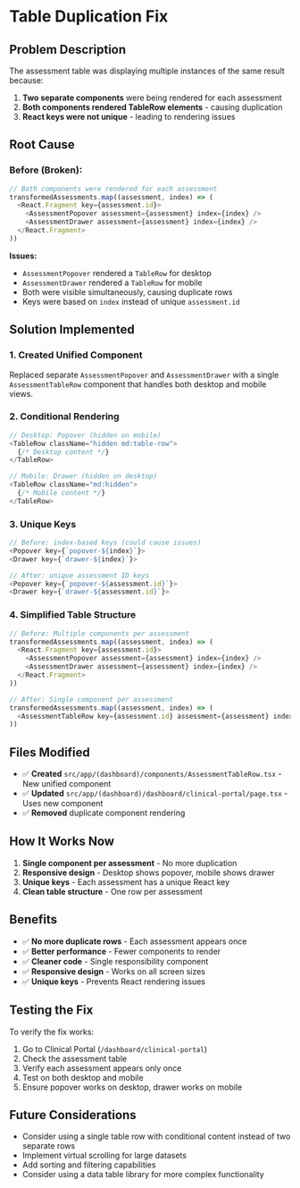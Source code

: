 # Table Duplication Fix

## Problem Description

The assessment table was displaying multiple instances of the same result because:

1. **Two separate components** were being rendered for each assessment
2. **Both components rendered TableRow elements** - causing duplication
3. **React keys were not unique** - leading to rendering issues

## Root Cause

### Before (Broken):
```typescript
// Both components were rendered for each assessment
transformedAssessments.map((assessment, index) => (
  <React.Fragment key={assessment.id}>
    <AssessmentPopover assessment={assessment} index={index} />
    <AssessmentDrawer assessment={assessment} index={index} />
  </React.Fragment>
))
```

**Issues:**
- `AssessmentPopover` rendered a `TableRow` for desktop
- `AssessmentDrawer` rendered a `TableRow` for mobile  
- Both were visible simultaneously, causing duplicate rows
- Keys were based on `index` instead of unique `assessment.id`

## Solution Implemented

### 1. **Created Unified Component**
Replaced separate `AssessmentPopover` and `AssessmentDrawer` with a single `AssessmentTableRow` component that handles both desktop and mobile views.

### 2. **Conditional Rendering**
```typescript
// Desktop: Popover (hidden on mobile)
<TableRow className="hidden md:table-row">
  {/* Desktop content */}
</TableRow>

// Mobile: Drawer (hidden on desktop)  
<TableRow className="md:hidden">
  {/* Mobile content */}
</TableRow>
```

### 3. **Unique Keys**
```typescript
// Before: index-based keys (could cause issues)
<Popover key={`popover-${index}`}>
<Drawer key={`drawer-${index}`}>

// After: unique assessment ID keys
<Popover key={`popover-${assessment.id}`}>
<Drawer key={`drawer-${assessment.id}`}>
```

### 4. **Simplified Table Structure**
```typescript
// Before: Multiple components per assessment
transformedAssessments.map((assessment, index) => (
  <React.Fragment key={assessment.id}>
    <AssessmentPopover assessment={assessment} index={index} />
    <AssessmentDrawer assessment={assessment} index={index} />
  </React.Fragment>
))

// After: Single component per assessment
transformedAssessments.map((assessment, index) => (
  <AssessmentTableRow key={assessment.id} assessment={assessment} index={index} />
))
```

## Files Modified

- ✅ **Created** `src/app/(dashboard)/components/AssessmentTableRow.tsx` - New unified component
- ✅ **Updated** `src/app/(dashboard)/dashboard/clinical-portal/page.tsx` - Uses new component
- ✅ **Removed** duplicate component rendering

## How It Works Now

1. **Single component per assessment** - No more duplication
2. **Responsive design** - Desktop shows popover, mobile shows drawer
3. **Unique keys** - Each assessment has a unique React key
4. **Clean table structure** - One row per assessment

## Benefits

- ✅ **No more duplicate rows** - Each assessment appears once
- ✅ **Better performance** - Fewer components to render
- ✅ **Cleaner code** - Single responsibility component
- ✅ **Responsive design** - Works on all screen sizes
- ✅ **Unique keys** - Prevents React rendering issues

## Testing the Fix

To verify the fix works:

1. Go to Clinical Portal (`/dashboard/clinical-portal`)
2. Check the assessment table
3. Verify each assessment appears only once
4. Test on both desktop and mobile
5. Ensure popover works on desktop, drawer works on mobile

## Future Considerations

- Consider using a single table row with conditional content instead of two separate rows
- Implement virtual scrolling for large datasets
- Add sorting and filtering capabilities
- Consider using a data table library for more complex functionality
